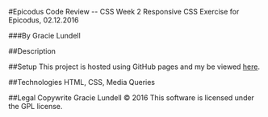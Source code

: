 #Epicodus Code Review -- CSS Week 2
Responsive CSS Exercise for Epicodus, 02.12.2016

###By Gracie Lundell

##Description

##Setup
This project is hosted using GitHub pages and my be viewed [here](http://gracielundell.com/epicodus-css-review-2/).

##Technologies
HTML, CSS, Media Queries

##Legal
Copywrite Gracie Lundell &copy; 2016 This software is licensed under the GPL license.
